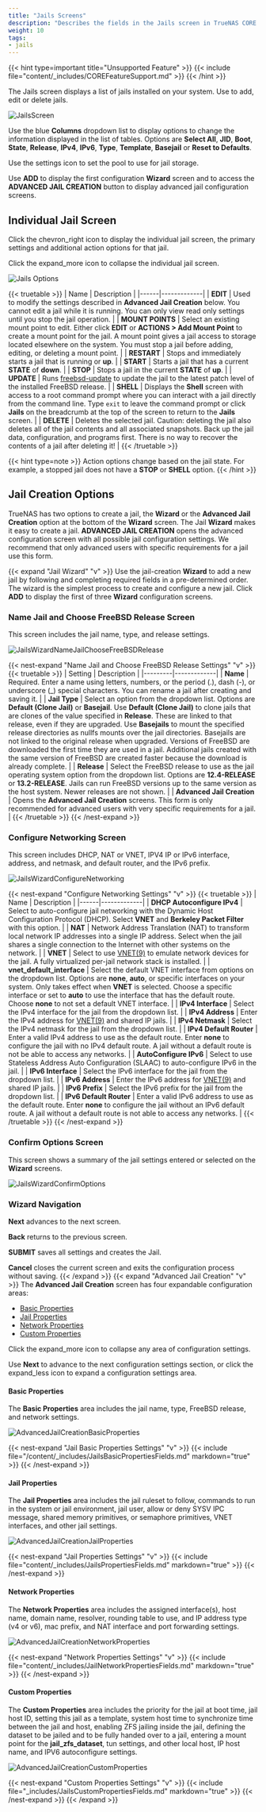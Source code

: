 ```yaml
---
title: "Jails Screens"
description: "Describes the fields in the Jails screen in TrueNAS CORE."
weight: 10
tags:
- jails
---
```


{{< hint type=important title="Unsupported Feature" >}}
{{< include file="content/_includes/COREFeatureSupport.md" >}}
{{< /hint >}}

The Jails screen displays a list of jails installed on your system. Use to add, edit or delete jails.

![JailsScreen](/images/CORE/Jails/JailsScreen.png "Jails Screen")

Use the blue **Columns** dropdown list to display options to change the information displayed in the list of tables. Options are **Select All**, **JID**, **Boot**, **State**, **Release**, **IPv4**, **IPv6**, **Type**, **Template**, **Basejail** or **Reset to Defaults**.

Use the <span class="material-icons">settings</span> icon to set the pool to use for jail storage.

Use **ADD** to display the first configuration **Wizard** screen and to access the **ADVANCED JAIL CREATION** button to display advanced jail configuration screens.

## Individual Jail Screen

Click the <span class="material-icons">chevron_right</span> icon to display the individual jail screen, the primary settings and additional action options for that jail.

Click the <span class="material-icons">expand_more</span> icon to collapse the individual jail screen.

![Jails Options](/images/CORE/Jails/JailsOptions.png "Jails Options")

{{< truetable >}}
| Name | Description |
|------|-------------|
| **EDIT** | Used to modify the settings described in **Advanced Jail Creation** below. You cannot edit a jail while it is running. You can only view read only settings until you stop the jail operation. |
| **MOUNT POINTS** | Select an existing mount point to edit. Either click **EDIT** or **ACTIONS > Add Mount Point** to create a mount point for the jail. A mount point gives a jail access to storage located elsewhere on the system. You must stop a jail before adding, editing, or deleting a mount point. |
| **RESTART** | Stops and immediately starts a jail that is running or **up**. |
| **START** | Starts a jail that has a current **STATE** of **down**. |
| **STOP** | Stops a jail in the current **STATE** of **up**. |
| **UPDATE** | Runs [freebsd-update](https://www.freebsd.org/cgi/man.cgi?query=freebsd-update) to update the jail to the latest patch level of the installed FreeBSD release. |
| **SHELL** | Displays the **Shell** screen with access to a root command prompt where you can interact with a jail directly from the command line. Type `exit` to leave the command prompt or click **Jails** on the breadcrumb at the top of the screen to return to the **Jails** screen. |
| **DELETE** | Deletes the selected jail. Caution: deleting the jail also deletes all of the jail contents and all associated snapshots. Back up the jail data, configuration, and programs first. There is no way to recover the contents of a jail after deleting it! |
{{< /truetable >}}

{{< hint type=note >}}
Action options change based on the jail state. For example, a stopped jail does not have a **STOP** or **SHELL** option.
{{< /hint >}}

## Jail Creation Options
TrueNAS has two options to create a jail, the **Wizard** or the **Advanced Jail Creation** option at the bottom of the **Wizard** screen.
The Jail **Wizard** makes it easy to create a jail.
**ADVANCED JAIL CREATION** opens the advanced configuration screen with all possible jail configuration settings.
We recommend that only advanced users with specific requirements for a jail use this form.

{{< expand "Jail Wizard" "v" >}}
Use the jail-creation **Wizard** to add a new jail by following and completing required fields in a pre-determined order.
The wizard is the simplest process to create and configure a new jail.
Click **ADD** to display the first of three **Wizard** configuration screens.

### Name Jail and Choose FreeBSD Release Screen
This screen includes the jail name, type, and release settings.

![JailsWizardNameJailChooseFreeBSDRelease](/images/CORE/Jails/JailsWizardNameJailChooseFreeBSDRelease.png "Jails Wizard NameJail Choose FreeBSD Release")

{{< nest-expand "Name Jail and Choose FreeBSD Release Settings" "v" >}}
{{< truetable >}}
| Setting | Description |
|---------|-------------|
| **Name** | Required. Enter a name using letters, numbers, or the period (.), dash (-), or underscore (_) special characters. You can rename a jail after creating and saving it. |
| **Jail Type** | Select an option from the dropdown list. Options are **Default (Clone Jail)** or **Basejail**. Use **Default (Clone Jail)** to clone jails that are clones of the value specified in **Release**. These are linked to that release, even if they are upgraded. Use **Basejails** to mount the specified release directories as nullfs mounts over the jail directories. Basejails are not linked to the original release when upgraded. Versions of FreeBSD are downloaded the first time they are used in a jail. Additional jails created with the same version of FreeBSD are created faster because the download is already complete. |
| **Release** | Select the FreeBSD release to use as the jail operating system option from the dropdown list. Options are **12.4-RELEASE** or **13.2-RELEASE**. Jails can run FreeBSD versions up to the same version as the host system. Newer releases are not shown. |
| **Advanced Jail Creation** | Opens the **Advanced Jail Creation** screens. This form is only recommended for advanced users with very specific requirements for a jail. |
{{< /truetable >}}
{{< /nest-expand >}}
### Configure Networking Screen
This screen includes DHCP, NAT or VNET, IPV4 IP or IPv6 interface, address, and netmask, and default router, and the IPv6 prefix.

![JailsWizardConfigureNetworking](/images/CORE/Jails/JailsWizardConfigureNetworking.png "Jails Wizard Configure Networking")

{{< nest-expand "Configure Networking Settings" "v" >}}
{{< truetable >}}
| Name | Description |
|------|-------------|
| **DHCP Autoconfigure IPv4** | Select to auto-configure jail networking with the Dynamic Host Configuration Protocol (DHCP). Select **VNET** and **Berkeley Packet Filter** with this option. |
| **NAT** | Network Address Translation (NAT) to transform local network IP addresses into a single IP address. Select when the jail shares a single connection to the Internet with other systems on the network. |
| **VNET** | Select to use [VNET(9)](https://www.freebsd.org/cgi/man.cgi?query=vnet) to emulate network devices for the jail. A fully virtualized per-jail network stack is installed. |
| **vnet_default_interface** | Select the default VNET interface from options on the dropdown list. Options are **none**, **auto**, or specific interfaces on your system. Only takes effect when **VNET** is selected. Choose a specific interface or set to **auto** to use the interface that has the default route. Choose **none** to not set a default VNET interface. |
| **IPv4 Interface** | Select the IPv4 interface for the jail from the dropdown list. |
| **IPv4 Address** | Enter the IPv4 address for [VNET(9)](https://www.freebsd.org/cgi/man.cgi?query=vnet) and shared IP jails. |
| **IPv4 Netmask** | Select the IPv4 netmask for the jail from the dropdown list. |
| **IPv4 Default Router** | Enter a valid IPv4 address to use as the default route. Enter **none** to configure the jail with no IPv4 default route. A jail without a default route is not be able to access any networks. |
| **AutoConfigure IPv6** | Select to use Stateless Address Auto Configuration (SLAAC) to auto-configure IPv6 in the jail. |
| **IPv6 Interface** | Select the IPv6 interface for the jail from the dropdown list. |
| **IPv6 Address** | Enter the IPv6 address for [VNET(9)](https://www.freebsd.org/cgi/man.cgi?query=vnet) and shared IP jails. |
| **IPv6 Prefix** | Select the IPv6 prefix for the jail from the dropdown list. |
| **IPv6 Default Router** | Enter a valid IPv6 address to use as the default route. Enter **none** to configure the jail without an IPv6 default route. A jail without a default route is not able to access any networks. |
{{< /truetable >}}
{{< /nest-expand >}}
### Confirm Options Screen
This screen shows a summary of the jail settings entered or selected on the **Wizard** screens.

![JailsWizardConfirmOptions](/images/CORE/Jails/JailsWizardConfirmOptions.png "Jails Wizard Confirm Options")

### Wizard Navigation

**Next** advances to the next screen.

**Back** returns to the previous screen.

**SUBMIT** saves all settings and creates the Jail.

**Cancel** closes the current screen and exits the configuration process without saving.
{{< /expand >}}
{{< expand "Advanced Jail Creation" "v" >}}
The **Advanced Jail Creation** screen has four expandable configuration areas:
* [Basic Properties](#basic-properties)
* [Jail Properties](#jail-properties)
* [Network Properties](#network-properties)
* [Custom Properties](#custom-properties)

Click the <span class="material-icons">expand_more</span> icon to collapse any area of configuration settings.

Use **Next** to advance to the next configuration settings section, or click the <span class="material-icons">expand_less</span> icon to expand a configuration settings area.

#### Basic Properties
The **Basic Properties** area includes the jail name, type, FreeBSD release, and network settings.

![AdvancedJailCreationBasicProperties](/images/CORE/Jails/AdvancedJailCreationBasicProperties.png "Advanced Jail Creation Jail Basic Properties")

{{< nest-expand "Jail Basic Properties Settings" "v" >}}
{{< include file="/content/_includes/JailsBasicPropertiesFields.md" markdown="true" >}}
{{< /nest-expand >}}
#### Jail Properties
The **Jail Properties** area includes the jail ruleset to follow, commands to run in the system or jail environment, jail user, allow or deny SYSV IPC message, shared memory primitives, or semaphore primitives, VNET interfaces, and other jail settings.

![AdvancedJailCreationJailProperties](/images/CORE/Jails/AdvancedJailCreationJailProperties.png "Advanced Jail Creation Jail Properties")

{{< nest-expand "Jail Properties Settings" "v" >}}
{{< include file="content/_includes/JailsPropertiesFields.md" markdown="true" >}}
{{< /nest-expand >}}
#### Network Properties
The **Network Properties** area includes the assigned interface(s), host name, domain name, resolver, rounding table to use, and IP address type (v4 or v6), mac prefix, and NAT interface and port forwarding settings.

![AdvancedJailCreationNetworkProperties](/images/CORE/Jails/AdvancedJailCreationNetworkProperties.png "Advanced Jail Creation Network Properties")

{{< nest-expand "Network Properties Settings" "v" >}}
{{< include file="content/_includes/JailNetworkPropertiesFields.md" markdown="true" >}}
{{< /nest-expand >}}
#### Custom Properties
The **Custom Properties** area includes the priority for the jail at boot time, jail host ID, setting this jail as a template, system host time to synchronize time between the jail and host, enabling ZFS jailing inside the jail, defining the dataset to be jailed and to be fully handed over to a jail, entering a mount point for the **jail_zfs_dataset**, tun settings, and other local host, IP host name, and IPV6 autoconfigure settings.

![AdvancedJailCreationCustomProperties](/images/CORE/Jails/AdvancedJailCreationCustomProperties.png "Advanced Jail Creation Custom Properties")  

{{< nest-expand "Custom Properties Settings" "v" >}}
{{< include file="_includes/JailsCustomPropertiesFields.md" markdown="true" >}}
{{< /nest-expand >}}
{{< /expand >}}
